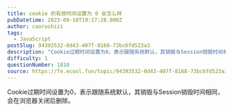 ```yaml
---
title: cookie 的有效时间设置为 0 会怎么样
pubDatetime: 2023-09-10T19:17:28.000Z
author: caorushizi
tags:
  - JavaScript
postSlug: 94393532-0d43-407f-8168-73bc6fd523a3
description: "Cookie过期时间设置为0，表示跟随系统默认，其销毁与Session销毁时间相同，会在浏览器关闭后删除。 "
difficulty: 1
questionNumber: 1810
source: https://fe.ecool.fun/topic/94393532-0d43-407f-8168-73bc6fd523a3
---
```


Cookie过期时间设置为0，表示跟随系统默认，其销毁与Session销毁时间相同，会在浏览器关闭后删除。
